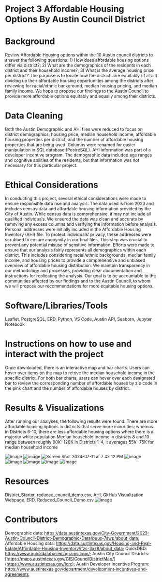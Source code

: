 # Project 3 Affordable Housing Options By Austin Council District

# Background
Review Affordable Housing options within the 10 Austin council districts to answer the following questions: 1) How does affordable housing options differ via district?; 2) What are the demographics of the residents in each district and their household income?; 3) What is the average housing price per district? The purpose is to locate how the districts are equitably (if at all) dividing up their affordable housing opportunities among the districts after reviewing for racial/ethnic background, median housing pricing, and median family income. We hope to propose our findings to the Austin Council to provide more affordable options equitably and equally among their districts. 

# Data Cleaning
Both the Austin Demographic and AHI files were reduced to focus on district demographics, housing price, median household income, affordable housing properties per district, and the number of affordable housing properties that are being used. Columns were renamed for easier manipulation in SQL database (PostreSQL). AHI information was part of a developer incentive program. The demographic data included age ranges and cognitive abilities of the residents, but that information was not necessary for this particular project. 

# Ethical Considerations
In conducting this project, several ethical considerations were made to ensure responsible data use and analysis. The data used is from 2023 and includes census data and affordable housing information provided by the City of Austin. While census data is comprehensive, it may not include all qualified individuals. We ensured the data was clean and accurate by removing any excess columns and verifying the information before analysis. Personal addresses were initially included in the Affordable Housing Inventory (AHI) file. To protect individuals' privacy, these addresses were scrubbed to ensure anonymity in our final files. This step was crucial to prevent any potential misuse of sensitive information. Efforts were made to ensure that our analysis fairly represents all demographics within each district. This includes considering racial/ethnic backgrounds, median family income, and housing prices to provide a comprehensive and unbiased overview of affordable housing distribution. We maintain transparency in our methodology and processes, providing clear documentation and instructions for replicating the analysis. Our goal is to be accountable to the communities affected by our findings and to the Austin Council, to whom we will propose our recommendations for more equitable housing options.

# Software/Libraries/Tools
Leaflet, PostgreSQL, ERD, Python, VS Code, Austin API, Seaborn, Jupyter Notebook

# Instructions on how to use and interact with the project
Once downloaded, there is an interactive map and bar charts. Users can hover over items on the map to retrive the median household income in the specific district. For both bar charts, users can hover over each designated bar to review the corresponding number of affordable houses by zip code in the pink chart and the number of affordable houses by district. 

# Results & Visualizations
After running our analyses, the following results were found:
  There are more affordable housing options in districts that serve more minorities; whereas in Districts 6-10, there are less affordable housing options where there is a majority white population
  Median household income in districts 8 and 10 range between roughly $90K-$120K
  In Districts 1-4, it averages $55K-$75K for median household income

![image](https://github.com/user-attachments/assets/8884baa6-dd1e-4686-8f71-208d8bebe6cc)
![image](https://github.com/user-attachments/assets/b7c4e340-f543-4fa8-b40e-14aafe2ed80d)
![Screen Shot 2024-07-11 at 7 42 12 PM](https://github.com/user-attachments/assets/f8ea4ab8-526c-4921-bedb-6b26cc58a2ee)
![image](https://github.com/user-attachments/assets/58ee03ef-345c-4046-a010-3dfb2039aa58)
![image](https://github.com/user-attachments/assets/0de41243-f4e6-48d6-b4ac-0d09bac63858)
![image](https://github.com/user-attachments/assets/8dec88cf-355a-4416-86eb-091d2b5dc9ae)
![image](https://github.com/user-attachments/assets/f996d44c-7a31-483f-985d-66ae69c58d15)
![image](https://github.com/user-attachments/assets/19282a61-d660-409e-8b68-bbe951e9a5e7)

# Resources
District_Starter, reduced_council_demo.csv, AHI, GitHub Visualization Webpage, ERD, Reduced_Council_Demo.csv
![image](https://github.com/user-attachments/assets/c9b81fc1-6e3b-4efb-9c08-1055c2be3097)

# Contributors
Demographic data: https://data.austintexas.gov/City-Government/2023-Austin-Council-District-Demographic-Data/puux-7swp/about_data; Affordable Housing data: https://data.austintexas.gov/Housing-and-Real-Estate/Affordable-Housing-Inventory/ifzc-3xz8/about_data; QuickDBD: https://www.quickdatabasediagrams.com/; Austin City Council Districts: [https://maps.austintexas.gov/GIS/CouncilDistrictMap/](https://www.austintexas.gov/icrc); Austin Developer Incentive Program: https://www.austintexas.gov/department/development-incentives-and-agreements 



